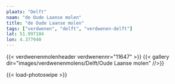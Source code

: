 ```yaml
---
plaats: "Delft"
naam: "de Oude Laanse molen"
title: "de Oude Laanse molen"
tags: ["verdwenen", "delft", "verdwenen-delft"]
lat: 51.997104 
lon: 4.377940
---
```

{{< verdwenenmolenheader verdwenennr="11647" >}}
{{< gallery dir="images/verdwenenmolens/Delft/Oude Laanse molen" //>}}

{{< load-photoswipe >}}